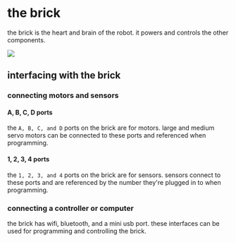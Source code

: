 # the brick

the brick is the heart and brain of the robot. it powers and controls the other components.

![](https://sh-s7-live-s.legocdn.com/is/image/LEGO/45500?$PDPDefault$)

## interfacing with the brick

### connecting motors and sensors

#### A, B, C, D ports

the `A, B, C, and D` ports on the brick are for motors. large and medium servo motors can be connected to these ports and referenced when programming.

#### 1, 2, 3, 4 ports

the `1, 2, 3, and 4` ports on the brick are for sensors. sensors connect to these ports and are referenced by the number they're plugged in to when programming.

### connecting a controller or computer

the brick has wifi, bluetooth, and a mini usb port. these interfaces can be used for programming and controlling the brick.